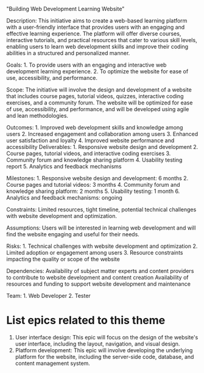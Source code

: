 "Building Web Development Learning Website"

Description: This initiative aims to create a web-based learning platform with a user-friendly interface that provides users with an engaging and effective learning experience. The platform will offer diverse courses, interactive tutorials, and practical resources that cater to various skill levels, enabling users to learn web development skills and improve their coding abilities in a structured and personalized manner.

Goals: 1. To provide users with an engaging and interactive web development learning experience.
       2. To optimize the website for ease of use, accessibility, and performance.

Scope:  The initiative will involve the design and development of a website that includes course pages, tutorial videos, quizzes, interactive coding exercises, and a community forum. The website will be optimized for ease of use, accessibility, and performance, and will be developed using agile and lean methodologies.

Outcomes: 1. Improved web development skills and knowledge among users
          2. Increased engagement and collaboration among users
          3. Enhanced user satisfaction and loyalty
          4. Improved website performance and accessibility
Deliverables: 1. Responsive website design and development
              2. Course pages, tutorial videos, and interactive coding exercises
              3. Community forum and knowledge sharing platform
              4. Usability testing report
              5. Analytics and feedback mechanisms

Milestones: 1. Responsive website design and development: 6 months
            2. Course pages and tutorial videos: 3 months
            4. Community forum and knowledge sharing platform: 2 months
            5. Usability testing: 1 month
            6. Analytics and feedback mechanisms: ongoing

Constraints: Limited resources, tight timeline, potential technical challenges with website development and optimization.

Assumptions: Users will be interested in learning web development and will find the website engaging and useful for their needs.

Risks: 1. Technical challenges with website development and optimization
       2. Limited adoption or engagement among users
       3. Resource constraints impacting the quality or scope of the website

Dependencies: Availability of subject matter experts and content providers to contribute to website development and content creation
Availability of resources and funding to support website development and maintenance

Team: 1. Web Developer
      2. Tester

# List epics related to this theme
1. User interface design: This epic will focus on the design of the website's user interface, including the layout, navigation, and visual design.
2. Platform development: This epic will involve developing the underlying platform for the website, including the server-side code, database, and content management system.
